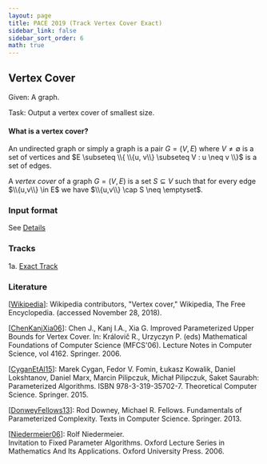 ```yaml
---
layout: page
title: PACE 2019 (Track Vertex Cover Exact)
sidebar_link: false
sidebar_sort_order: 6
math: true
---
```


## Vertex Cover 
Given:
A graph.

Task:
Output a vertex cover of smallest size.

#### What is a vertex cover?
An undirected graph or simply a graph is a pair $G=(V,E)$ where $V\neq \emptyset$
is a set of vertices and $E \subseteq \\{ \\{u, v\\} \subseteq V : u \neq v \\}$ is a 
set of edges.


A _vertex cover_ of a graph $G=(V,E)$ is a set $S\subseteq V$ such that for
 every edge $\\{u,v\\} \in E$ we have $\\{u,v\\} \cap S \neq \emptyset$.


### Input format

See [Details](vc_format)

### Tracks
1a. [Exact Track](vc_exact)
    
### Literature

[[Wikipedia](https://en.wikipedia.org/wiki/Vertex_cover)]: Wikipedia contributors, "Vertex cover," Wikipedia, The Free Encyclopedia. (accessed November 28, 2018).

[[ChenKanjXia06](https://arxiv.org/abs/1611.01090)]: 
Chen J., Kanj I.A., Xia G. Improved Parameterized Upper Bounds for Vertex Cover. In: Královič R., Urzyczyn P. (eds) Mathematical Foundations of Computer Science (MFCS'06). Lecture Notes in Computer Science, vol 4162. Springer. 2006.

[[CyganEtAl15](https://www.springer.com/de/book/9783319212746)]:
Marek Cygan, Fedor V. Fomin, Łukasz Kowalik, Daniel Lokshtanov, Daniel Marx, Marcin Pilipczuk, Michał Pilipczuk, Saket Saurabh: Parameterized Algorithms. ISBN 978-3-319-35702-7. Theoretical Computer Science. Springer. 2015.

[[DonweyFellows13](https://www.springer.com/de/book/9781447155584)]:
Rod Downey, Michael R. Fellows. Fundamentals of Parameterized Complexity. Texts in Computer Science. Springer. 2013.  

[[Niedermeier06](https://www.akt.tu-berlin.de/index.php?id=110570)]:
Rolf Niedermeier.  
Invitation to Fixed Parameter Algorithms. Oxford Lecture Series in Mathematics And Its Applications. Oxford University Press. 2006. 